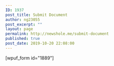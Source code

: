 ```yaml
---
ID: 1937
post_title: Submit Document
author: ng23055
post_excerpt: ""
layout: page
permalink: http://newshole.me/submit-document
published: true
post_date: 2019-10-20 22:08:00
---
```

[wpuf_form id="1889"]